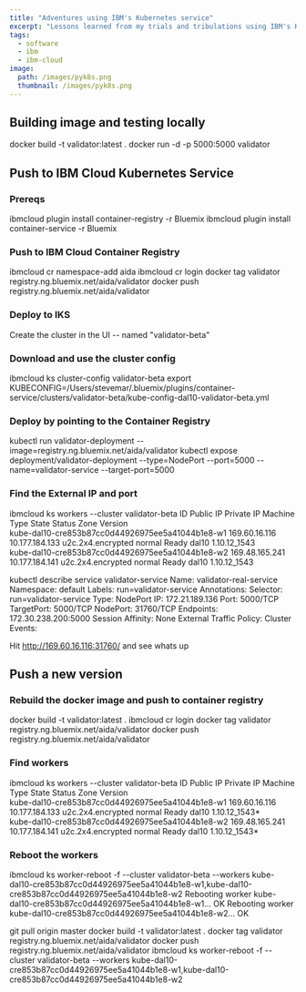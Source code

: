 ```yaml
---
title: "Adventures using IBM's Kubernetes service"
excerpt: "Lessons learned from my trials and tribulations using IBM's Kubenetes service"
tags: 
  - software
  - ibm
  - ibm-cloud
image:
  path: /images/pyk8s.png
  thumbnail: /images/pyk8s.png
---
```


## Building image and testing locally

docker build -t validator:latest .
docker run -d -p 5000:5000 validator



## Push to IBM Cloud Kubernetes Service

### Prereqs
ibmcloud plugin install container-registry -r Bluemix
ibmcloud plugin install container-service -r Bluemix

### Push to IBM Cloud Container Registry 
ibmcloud cr namespace-add aida
ibmcloud cr login
docker tag validator registry.ng.bluemix.net/aida/validator
docker push registry.ng.bluemix.net/aida/validator

### Deploy to IKS

Create the cluster in the UI -- named "validator-beta"

### Download and use the cluster config

ibmcloud ks cluster-config validator-beta
export KUBECONFIG=/Users/stevemar/.bluemix/plugins/container-service/clusters/validator-beta/kube-config-dal10-validator-beta.yml

### Deploy by pointing to the Container Registry
kubectl run validator-deployment --image=registry.ng.bluemix.net/aida/validator
kubectl expose deployment/validator-deployment --type=NodePort --port=5000 --name=validator-service --target-port=5000

### Find the External IP and port

ibmcloud ks workers --cluster validator-beta
ID                                                 Public IP        Private IP       Machine Type        State    Status   Zone    Version   
kube-dal10-cre853b87cc0d44926975ee5a41044b1e8-w1   169.60.16.116    10.177.184.133   u2c.2x4.encrypted   normal   Ready    dal10   1.10.12_1543   
kube-dal10-cre853b87cc0d44926975ee5a41044b1e8-w2   169.48.165.241   10.177.184.141   u2c.2x4.encrypted   normal   Ready    dal10   1.10.12_1543   

kubectl describe service validator-service
Name:                     validator-real-service
Namespace:                default
Labels:                   run=validator-service
Annotations:              <none>
Selector:                 run=validator-service
Type:                     NodePort
IP:                       172.21.189.136
Port:                     <unset>  5000/TCP
TargetPort:               5000/TCP
NodePort:                 <unset>  31760/TCP
Endpoints:                172.30.238.200:5000
Session Affinity:         None
External Traffic Policy:  Cluster
Events:                   <none>

Hit http://169.60.16.116:31760/ and see whats up



## Push a new version

### Rebuild the docker image and push to container registry
docker build -t validator:latest .
ibmcloud cr login
docker tag validator registry.ng.bluemix.net/aida/validator
docker push registry.ng.bluemix.net/aida/validator

### Find workers
ibmcloud ks workers --cluster validator-beta
ID                                                 Public IP        Private IP       Machine Type        State    Status   Zone    Version   
kube-dal10-cre853b87cc0d44926975ee5a41044b1e8-w1   169.60.16.116    10.177.184.133   u2c.2x4.encrypted   normal   Ready    dal10   1.10.12_1543*   
kube-dal10-cre853b87cc0d44926975ee5a41044b1e8-w2   169.48.165.241   10.177.184.141   u2c.2x4.encrypted   normal   Ready    dal10   1.10.12_1543*   

### Reboot the workers

ibmcloud ks worker-reboot -f --cluster validator-beta --workers kube-dal10-cre853b87cc0d44926975ee5a41044b1e8-w1,kube-dal10-cre853b87cc0d44926975ee5a41044b1e8-w2
Rebooting worker kube-dal10-cre853b87cc0d44926975ee5a41044b1e8-w1...
OK
Rebooting worker kube-dal10-cre853b87cc0d44926975ee5a41044b1e8-w2...
OK







git pull origin master
docker build -t validator:latest .
docker tag validator registry.ng.bluemix.net/aida/validator
docker push registry.ng.bluemix.net/aida/validator
ibmcloud ks worker-reboot -f --cluster validator-beta --workers kube-dal10-cre853b87cc0d44926975ee5a41044b1e8-w1,kube-dal10-cre853b87cc0d44926975ee5a41044b1e8-w2
